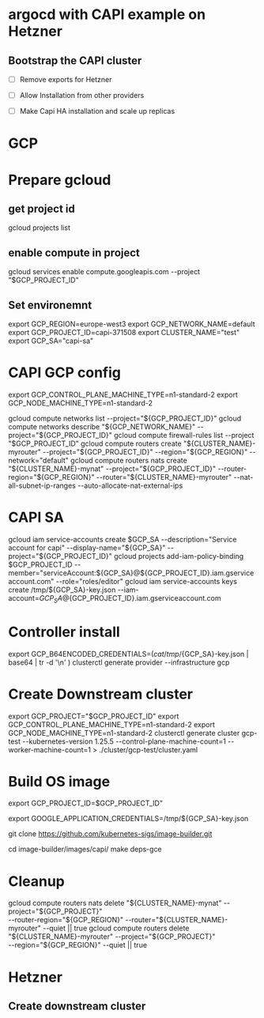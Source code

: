 # argocd with CAPI example on Hetzner
## Bootstrap the CAPI cluster 


- [ ] Remove exports for Hetzner
- [ ] Allow Installation from other providers
- [ ] Make Capi HA installation and scale up replicas



# GCP
# Prepare gcloud
## get project id
gcloud projects list
## enable compute in project
gcloud services enable compute.googleapis.com --project "$GCP_PROJECT_ID"
## Set environemnt 
export GCP_REGION=europe-west3
export GCP_NETWORK_NAME=default
export GCP_PROJECT_ID=capi-371508
export CLUSTER_NAME="test"
export GCP_SA="capi-sa"

# CAPI GCP config

export GCP_CONTROL_PLANE_MACHINE_TYPE=n1-standard-2
export GCP_NODE_MACHINE_TYPE=n1-standard-2


gcloud compute networks list --project="${GCP_PROJECT_ID}"
gcloud compute networks describe "${GCP_NETWORK_NAME}" --project="${GCP_PROJECT_ID}"
gcloud compute firewall-rules list --project "$GCP_PROJECT_ID"
gcloud compute routers create "${CLUSTER_NAME}-myrouter" --project="${GCP_PROJECT_ID}" --region="${GCP_REGION}" --network="default"
gcloud compute routers nats create "${CLUSTER_NAME}-mynat" --project="${GCP_PROJECT_ID}" --router-region="${GCP_REGION}" --router="${CLUSTER_NAME}-myrouter" --nat-all-subnet-ip-ranges --auto-allocate-nat-external-ips

# CAPI SA 
gcloud iam service-accounts create $GCP_SA --description="Service account for capi" --display-name="${GCP_SA}" --project="${GCP_PROJECT_ID}"
gcloud projects add-iam-policy-binding $GCP_PROJECT_ID --member="serviceAccount:${GCP_SA}@${GCP_PROJECT_ID}.iam.gserviceaccount.com" --role="roles/editor"
gcloud iam service-accounts keys create /tmp/${GCP_SA}-key.json --iam-account=${GCP_SA}@${GCP_PROJECT_ID}.iam.gserviceaccount.com

# Controller install
export GCP_B64ENCODED_CREDENTIALS=$( cat /tmp/${GCP_SA}-key.json | base64 | tr -d '\n' )
clusterctl generate provider --infrastructure gcp


# Create Downstream cluster
export GCP_PROJECT="$GCP_PROJECT_ID"
export GCP_CONTROL_PLANE_MACHINE_TYPE=n1-standard-2
export GCP_NODE_MACHINE_TYPE=n1-standard-2
clusterctl generate cluster gcp-test --kubernetes-version 1.25.5 --control-plane-machine-count=1 --worker-machine-count=1 > ./cluster/gcp-test/cluster.yaml

# Build OS image
export GCP_PROJECT_ID=$GCP_PROJECT_ID"

export GOOGLE_APPLICATION_CREDENTIALS=/tmp/${GCP_SA}-key.json

git clone https://github.com/kubernetes-sigs/image-builder.git

cd image-builder/images/capi/
make deps-gce

# Cleanup
gcloud compute routers nats delete "${CLUSTER_NAME}-mynat" --project="${GCP_PROJECT}" \
--router-region="${GCP_REGION}" --router="${CLUSTER_NAME}-myrouter" --quiet || true
gcloud compute routers delete "${CLUSTER_NAME}-myrouter" --project="${GCP_PROJECT}" \
--region="${GCP_REGION}" --quiet || true


# Hetzner
## Create downstream cluster

